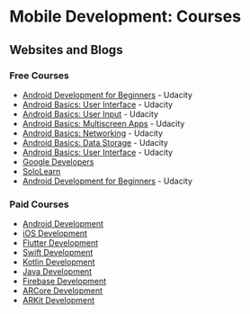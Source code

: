 # Mobile Development: Courses

## Websites and Blogs

### Free Courses

- [Android Development for Beginners](https://www.udacity.com/course/android-development-for-beginners--ud837) - Udacity
- [Android Basics: User Interface](https://www.udacity.com/course/android-basics-user-interface--ud834) - Udacity
- [Android Basics: User Input](https://www.udacity.com/course/android-basics-user-input--ud836) - Udacity
- [Android Basics: Multiscreen Apps](https://www.udacity.com/course/android-basics-multiscreen-apps--ud839) - Udacity
- [Android Basics: Networking](https://www.udacity.com/course/android-basics-networking--ud843) - Udacity
- [Android Basics: Data Storage](https://www.udacity.com/course/android-basics-data-storage--ud845) - Udacity
- [Android Basics: User Interface](https://www.udacity.com/course/android-basics-user-interface--ud834) - Udacity
- [Google Developers](https://www.udemy.com/course/google-developers/)
- [SoloLearn](https://www.udemy.com/course/sololearn/)
- [Android Development for Beginners](https://www.udacity.com/course/android-development-for-beginners--ud837) - Udacity

### Paid Courses

- [Android Development](https://www.udemy.com/course/android-development-for-beginners/)
- [iOS Development](https://www.udemy.com/course/ios-13-app-development-bootcamp/)
- [Flutter Development](https://www.udemy.com/course/flutter-bootcamp-with-dart/)
- [Swift Development](https://www.udemy.com/course/ios-13-app-development-bootcamp/)
- [Kotlin Development](https://www.udemy.com/course/kotlin-bootcamp-for-programmers/)
- [Java Development](https://www.udemy.com/course/java-tutorial/)
- [Firebase Development](https://www.udemy.com/course/firebase-developer/)
- [ARCore Development](https://www.udemy.com/course/arcore/)
- [ARKit Development](https://www.udemy.com/course/arkit/)
